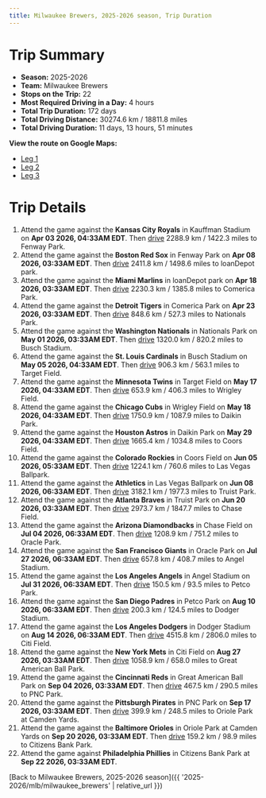 ```yaml
---
title: Milwaukee Brewers, 2025-2026 season, Trip Duration
---
```


# Trip Summary
- **Season:** 2025-2026
- **Team:** Milwaukee Brewers
- **Stops on the Trip:** 22
- **Most Required Driving in a Day:** 4 hours
- **Total Trip Duration:** 172 days
- **Total Driving Distance:** 30274.6 km / 18811.8 miles
- **Total Driving Duration:** 11 days, 13 hours, 51 minutes

**View the route on Google Maps:**
- [Leg 1](https://www.google.com/maps/dir/Kauffman+Stadium+Kansas+City/Fenway+Park+Boston/loanDepot+park+Miami/Comerica+Park+Detroit/Nationals+Park+Washington/Busch+Stadium+St.+Louis/Target+Field+Minneapolis/Wrigley+Field+Chicago/Daikin+Park+Houston/Coors+Field+Denver)
- [Leg 2](https://www.google.com/maps/dir/Coors+Field+Denver/Las+Vegas+Ballpark+Las+Vegas/Truist+Park+Atlanta/Chase+Field+Phoenix/Oracle+Park+San+Francisco/Angel+Stadium+Anaheim/Petco+Park+San+Diego/Dodger+Stadium+Los+Angeles/Citi+Field+Flushing/Great+American+Ball+Park+Cincinnati)
- [Leg 3](https://www.google.com/maps/dir/Great+American+Ball+Park+Cincinnati/PNC+Park+Pittsburgh/Oriole+Park+at+Camden+Yards+Baltimore/Citizens+Bank+Park+Philadelphia)

# Trip Details
1. Attend the game against the **Kansas City Royals** in Kauffman Stadium on **Apr 03 2026, 04:33AM EDT**. Then [drive](https://www.google.com/maps/dir/Kauffman+Stadium+Kansas+City/Fenway+Park+Boston) 2288.9 km / 1422.3 miles to Fenway Park.
2. Attend the game against the **Boston Red Sox** in Fenway Park on **Apr 08 2026, 03:33AM EDT**. Then [drive](https://www.google.com/maps/dir/Fenway+Park+Boston/loanDepot+park+Miami) 2411.8 km / 1498.6 miles to loanDepot park.
3. Attend the game against the **Miami Marlins** in loanDepot park on **Apr 18 2026, 03:33AM EDT**. Then [drive](https://www.google.com/maps/dir/loanDepot+park+Miami/Comerica+Park+Detroit) 2230.3 km / 1385.8 miles to Comerica Park.
4. Attend the game against the **Detroit Tigers** in Comerica Park on **Apr 23 2026, 03:33AM EDT**. Then [drive](https://www.google.com/maps/dir/Comerica+Park+Detroit/Nationals+Park+Washington) 848.6 km / 527.3 miles to Nationals Park.
5. Attend the game against the **Washington Nationals** in Nationals Park on **May 01 2026, 03:33AM EDT**. Then [drive](https://www.google.com/maps/dir/Nationals+Park+Washington/Busch+Stadium+St.+Louis) 1320.0 km / 820.2 miles to Busch Stadium.
6. Attend the game against the **St. Louis Cardinals** in Busch Stadium on **May 05 2026, 04:33AM EDT**. Then [drive](https://www.google.com/maps/dir/Busch+Stadium+St.+Louis/Target+Field+Minneapolis) 906.3 km / 563.1 miles to Target Field.
7. Attend the game against the **Minnesota Twins** in Target Field on **May 17 2026, 04:33AM EDT**. Then [drive](https://www.google.com/maps/dir/Target+Field+Minneapolis/Wrigley+Field+Chicago) 653.9 km / 406.3 miles to Wrigley Field.
8. Attend the game against the **Chicago Cubs** in Wrigley Field on **May 18 2026, 04:33AM EDT**. Then [drive](https://www.google.com/maps/dir/Wrigley+Field+Chicago/Daikin+Park+Houston) 1750.9 km / 1087.9 miles to Daikin Park.
9. Attend the game against the **Houston Astros** in Daikin Park on **May 29 2026, 04:33AM EDT**. Then [drive](https://www.google.com/maps/dir/Daikin+Park+Houston/Coors+Field+Denver) 1665.4 km / 1034.8 miles to Coors Field.
10. Attend the game against the **Colorado Rockies** in Coors Field on **Jun 05 2026, 05:33AM EDT**. Then [drive](https://www.google.com/maps/dir/Coors+Field+Denver/Las+Vegas+Ballpark+Las+Vegas) 1224.1 km / 760.6 miles to Las Vegas Ballpark.
11. Attend the game against the **Athletics** in Las Vegas Ballpark on **Jun 08 2026, 06:33AM EDT**. Then [drive](https://www.google.com/maps/dir/Las+Vegas+Ballpark+Las+Vegas/Truist+Park+Atlanta) 3182.1 km / 1977.3 miles to Truist Park.
12. Attend the game against the **Atlanta Braves** in Truist Park on **Jun 20 2026, 03:33AM EDT**. Then [drive](https://www.google.com/maps/dir/Truist+Park+Atlanta/Chase+Field+Phoenix) 2973.7 km / 1847.7 miles to Chase Field.
13. Attend the game against the **Arizona Diamondbacks** in Chase Field on **Jul 04 2026, 06:33AM EDT**. Then [drive](https://www.google.com/maps/dir/Chase+Field+Phoenix/Oracle+Park+San+Francisco) 1208.9 km / 751.2 miles to Oracle Park.
14. Attend the game against the **San Francisco Giants** in Oracle Park on **Jul 27 2026, 06:33AM EDT**. Then [drive](https://www.google.com/maps/dir/Oracle+Park+San+Francisco/Angel+Stadium+Anaheim) 657.8 km / 408.7 miles to Angel Stadium.
15. Attend the game against the **Los Angeles Angels** in Angel Stadium on **Jul 31 2026, 06:33AM EDT**. Then [drive](https://www.google.com/maps/dir/Angel+Stadium+Anaheim/Petco+Park+San+Diego) 150.5 km / 93.5 miles to Petco Park.
16. Attend the game against the **San Diego Padres** in Petco Park on **Aug 10 2026, 06:33AM EDT**. Then [drive](https://www.google.com/maps/dir/Petco+Park+San+Diego/Dodger+Stadium+Los+Angeles) 200.3 km / 124.5 miles to Dodger Stadium.
17. Attend the game against the **Los Angeles Dodgers** in Dodger Stadium on **Aug 14 2026, 06:33AM EDT**. Then [drive](https://www.google.com/maps/dir/Dodger+Stadium+Los+Angeles/Citi+Field+Flushing) 4515.8 km / 2806.0 miles to Citi Field.
18. Attend the game against the **New York Mets** in Citi Field on **Aug 27 2026, 03:33AM EDT**. Then [drive](https://www.google.com/maps/dir/Citi+Field+Flushing/Great+American+Ball+Park+Cincinnati) 1058.9 km / 658.0 miles to Great American Ball Park.
19. Attend the game against the **Cincinnati Reds** in Great American Ball Park on **Sep 04 2026, 03:33AM EDT**. Then [drive](https://www.google.com/maps/dir/Great+American+Ball+Park+Cincinnati/PNC+Park+Pittsburgh) 467.5 km / 290.5 miles to PNC Park.
20. Attend the game against the **Pittsburgh Pirates** in PNC Park on **Sep 17 2026, 03:33AM EDT**. Then [drive](https://www.google.com/maps/dir/PNC+Park+Pittsburgh/Oriole+Park+at+Camden+Yards+Baltimore) 399.9 km / 248.5 miles to Oriole Park at Camden Yards.
21. Attend the game against the **Baltimore Orioles** in Oriole Park at Camden Yards on **Sep 20 2026, 03:33AM EDT**. Then [drive](https://www.google.com/maps/dir/Oriole+Park+at+Camden+Yards+Baltimore/Citizens+Bank+Park+Philadelphia) 159.2 km / 98.9 miles to Citizens Bank Park.
22. Attend the game against **Philadelphia Phillies** in Citizens Bank Park at **Sep 22 2026, 03:33AM EDT**.

[Back to Milwaukee Brewers, 2025-2026 season]({{ '2025-2026/mlb/milwaukee_brewers' | relative_url }})
